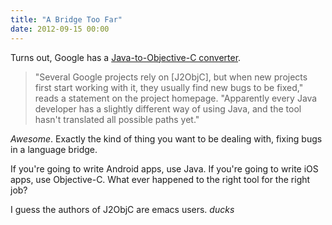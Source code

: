 ```yaml
---
title: "A Bridge Too Far"
date: 2012-09-15 00:00
---
```


Turns out, Google has a [Java-to-Objective-C converter](http://www.theregister.co.uk/2012/09/15/google_j2objc_tool/).

> "Several Google projects rely on [J2ObjC], but when new projects first start working with it, they usually find new bugs to be fixed," reads a statement on the project homepage. "Apparently every Java developer has a slightly different way of using Java, and the tool hasn't translated all possible paths yet."

_Awesome_. Exactly the kind of thing you want to be dealing with, fixing bugs in a language bridge.

If you're going to write Android apps, use Java. If you're going to write iOS apps, use Objective-C. What ever happened to the right tool for the right job?

I guess the authors of J2ObjC are emacs users. _ducks_

<!-- more -->
